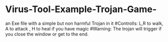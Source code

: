 # Virus-Tool-Example-Trojan-Game-
an Exe file with a simple but non harmful Trojan in it 
#Controlls: L,R to walk, A to attack , H to heal if you have magic
#Warning: The trojan will trigger if you close the window or get to the end.
